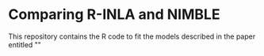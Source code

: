 # Comparing R-INLA and NIMBLE
This repository contains the R code to fit the models described in the paper entitled ""
